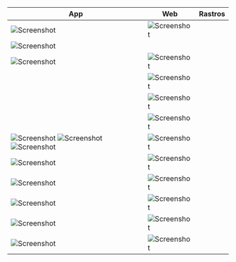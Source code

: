 
| App | Web | Rastros|
|--|--|--|
| ![Screenshot](images/criar-notas.png) | ![Screenshot](images/criar-notas-web.png) | |
| ![Screenshot](images/criar-notas-opcoes.png) |  | |
| ![Screenshot](images/criar-caderno.png) | ![Screenshot](images/criar-caderno-web.png) | |
|  | ![Screenshot](images/criar-tag-web.png) | |
| | ![Screenshot](images/cadastro-web.png) | |
| | ![Screenshot](images/login-web.png) | |
| ![Screenshot](images/compartilhar-opcoes1.png) ![Screenshot](images/compartilhar-opcoes3.png) ![Screenshot](images/compartilhar-opcoes3.png) | ![Screenshot](images/compartilhar-opcoes-web.png) | |
| ![Screenshot](images/menu.png) | ![Screenshot](images/menu-web.png) | |
| ![Screenshot](images/pesquisar-notas.png) | ![Screenshot](images/pesquisar-notas-web.png) | |
| ![Screenshot](images/tags.png) | ![Screenshot](images/tags-web.png) | |
| ![Screenshot](images/visualizar-notas.png) | ![Screenshot](images/visualizar-notas-web.png) | |
| ![Screenshot](images/visualizar-notas-opcoes.png) | ![Screenshot](images/visualizar-notas-opcoes-web.png) | |

